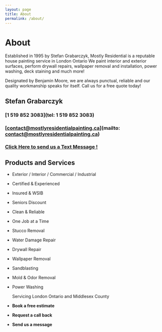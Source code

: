 ```yaml
---
layout: page
title: About
permalink: /about/
---
```


About
=====

Established in 1995 by Stefan Grabarczyk, Mostly Residential is a reputable house painting service in London Ontario We paint interior and exterior surfaces, perform drywall repairs, wallpaper removal and installation, power washing, deck staining and much more!  

Designated by Benjamin Moore, we are always punctual, reliable and our quality workmanship speaks for itself. Call us for a free quote today!  

Stefan Grabarczyk
-----------------

### [1 519 852 3083](tel: 1 519 852 3083)

### [contact@mostlyresidentialpainting.ca](mailto: contact@mostlyresidentialpainting.ca)

### [Click Here to send us a Text Message !](sms:15198523083)

Products and Services
---------------------

*   Exterior / Interior / Commercial / Industrial
*   Certified & Experienced
*   Insured & WSIB
*   Seniors Discount
*   Clean & Reliable
*   One Job at a Time
*   Stucco Removal
*   Water Damage Repair
*   Drywall Repair
*   Wallpaper Removal
*   Sandblasting
*   Mold & Odor Removal
*   Power Washing  
      
    Servicing London Ontario and Middlesex County

*   **Book a free estimate**
*   **Request a call back**
*   **Send us a message**
